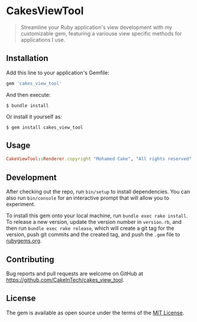 # CakesViewTool

> Streamline your Ruby application's view development with my customizable gem, featuring a variouse view specific methods for applications I use.

## Installation

Add this line to your application's Gemfile:

```ruby
gem 'cakes_view_tool'
```

And then execute:

    $ bundle install

Or install it yourself as:

    $ gem install cakes_view_tool

## Usage

```ruby
CakeViewTool::Renderer.copyright "Mohamed Cake", "All rights reserved"
```

## Development

After checking out the repo, run `bin/setup` to install dependencies. You can also run `bin/console` for an interactive prompt that will allow you to experiment.

To install this gem onto your local machine, run `bundle exec rake install`. To release a new version, update the version number in `version.rb`, and then run `bundle exec rake release`, which will create a git tag for the version, push git commits and the created tag, and push the `.gem` file to [rubygems.org](https://rubygems.org).

## Contributing

Bug reports and pull requests are welcome on GitHub at https://github.com/CakeInTech/cakes_view_tool.

## License

The gem is available as open source under the terms of the [MIT License](https://opensource.org/licenses/MIT).
